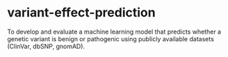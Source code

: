 # variant-effect-prediction
To develop and evaluate a machine learning model that predicts whether a genetic variant is benign or pathogenic using publicly available datasets (ClinVar, dbSNP, gnomAD).
